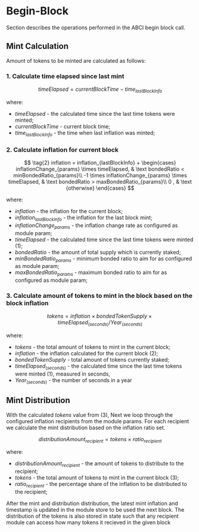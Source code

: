 <!--
order: 2
-->

# Begin-Block

Section describes the operations performed in the ABCI begin block call.

## Mint Calculation

Amount of tokens to be minted are calculated as follows:

### 1. Calculate time elapsed since last mint
$$ 
\tag{1}
timeElapsed = currentBlockTime - time_{lastBlockInfo} 
$$

where:

* $timeElapsed$ - the calculated time since the last time tokens were minted;
* $currentBlockTime$ - current block time;
* $time_{lastBlockInfo}$ - the time when last inflation was minted;

### 2. Calculate inflation for current block

$$
\tag{2}
 inflation = inflation_{lastBlockInfo} + 
\begin{cases}
    inflationChange_{params} \times timeElapsed, & \text bondedRatio < minBondedRatio_{params}\\
    -1 \times inflationChange_{params} \times timeElapsed, & \text bondedRatio > maxBondedRatio_{params}\\
    0 ,              & \text {otherwise}
\end{cases}
$$

where:

* $inflation$ - the inflation for the current block;
* $inflation_{lastBlockInfo}$ - the inflation for the last block mint;
* $inflationChange_{params}$ - the inflation change rate as configured as module param;
* $timeElapsed$ - the calculated time since the last time tokens were minted $(1)$;
* $bondedRatio$ - the amount of total supply which is currently staked;
* $minBondedRatio_{params}$ - minimum bonded ratio to aim for as configured as module param;
* $maxBondedRatio_{params}$ - maximum bonded ratio to aim for as configured as module param;

### 3. Calculate amount of tokens to mint in the block based on the block inflation

$$
\tag{3}
tokens = inflation \times bondedTokenSupply \times timeElapsed_{(seconds)}/Year_{(seconds)}
$$

where:

* $tokens$ - the total amount of tokens to mint in the current block;
* $inflation$ - the inflation calculated for the current block $(2)$;
* $bondedTokenSupply$ - total amount of tokens currently staked;
* $timeElapsed_{(seconds)}$ - the calculated time since the last time tokens were minted $(1)$, measured in seconds,
* $Year_{(seconds)}$ - the number of seconds in a year

## Mint Distribution

With the calculated $tokens$ value from $(3)$, 
Next we loop through the configured inflation recipients from the module params. For each recipient we calculate the mint distribution based on the inflation ratio set.

$$
\tag{4}
distributionAmount_{recipient} = tokens \times ratio_{recipient}
$$

where:

* $distributionAmount_{recipient}$ - the amount of tokens to distribute to the recipient;
* $tokens$ - the total amount of tokens to mint in the current block $(3)$;
* $ratio_{recipient}$ - the percentage share of the inflation to be distributed to the recipient;


After the mint and distribution distribution, the latest mint inflation and timestamp is updated in the module store to be used the next block.
The distribution of the tokens is also stored in state such that any recipient module can access how many tokens it recieved in the given block